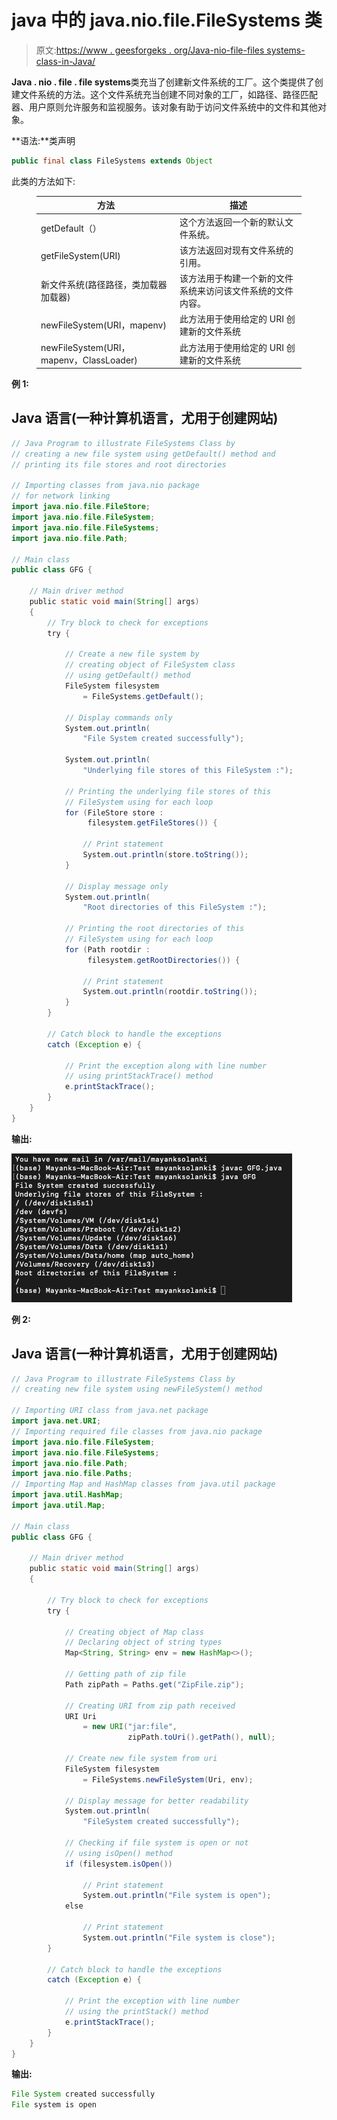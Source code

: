# java 中的 java.nio.file.FileSystems 类

> 原文:[https://www . geesforgeks . org/Java-nio-file-files systems-class-in-Java/](https://www.geeksforgeeks.org/java-nio-file-filesystems-class-in-java/)

**Java . nio . file . file systems**类充当了创建新文件系统的工厂。这个类提供了创建文件系统的方法。这个文件系统充当创建不同对象的工厂，如路径、路径匹配器、用户原则允许服务和监视服务。该对象有助于访问文件系统中的文件和其他对象。

**语法:**类声明

```java
public final class FileSystems extends Object
```

此类的方法如下:

<figure class="table">

| 方法 | 描述 |
| --- | --- |
| getDefault（） | 这个方法返回一个新的默认文件系统。 |
| getFileSystem(URI) | 该方法返回对现有文件系统的引用。 |
| 新文件系统(路径路径，类加载器加载器) | 该方法用于构建一个新的文件系统来访问该文件系统的文件内容。 |
| newFileSystem(URI，map<string>env)</string> | 此方法用于使用给定的 URI 创建新的文件系统 |
| newFileSystem(URI，map<string>env，ClassLoader)</string> | 此方法用于使用给定的 URI 创建新的文件系统 |

</figure>

**例 1:**

## Java 语言(一种计算机语言，尤用于创建网站)

```java
// Java Program to illustrate FileSystems Class by
// creating a new file system using getDefault() method and
// printing its file stores and root directories

// Importing classes from java.nio package
// for network linking
import java.nio.file.FileStore;
import java.nio.file.FileSystem;
import java.nio.file.FileSystems;
import java.nio.file.Path;

// Main class
public class GFG {

    // Main driver method
    public static void main(String[] args)
    {
        // Try block to check for exceptions
        try {

            // Create a new file system by
            // creating object of FileSystem class
            // using getDefault() method
            FileSystem filesystem
                = FileSystems.getDefault();

            // Display commands only
            System.out.println(
                "File System created successfully");

            System.out.println(
                "Underlying file stores of this FileSystem :");

            // Printing the underlying file stores of this
            // FileSystem using for each loop
            for (FileStore store :
                 filesystem.getFileStores()) {

                // Print statement
                System.out.println(store.toString());
            }

            // Display message only
            System.out.println(
                "Root directories of this FileSystem :");

            // Printing the root directories of this
            // FileSystem using for each loop
            for (Path rootdir :
                 filesystem.getRootDirectories()) {

                // Print statement
                System.out.println(rootdir.toString());
            }
        }

        // Catch block to handle the exceptions
        catch (Exception e) {

            // Print the exception along with line number
            // using printStackTrace() method
            e.printStackTrace();
        }
    }
}
```

**输出:**

![](img/5d878b58d4eb9097691d5c91ffade53f.png)

**例 2:**

## Java 语言(一种计算机语言，尤用于创建网站)

```java
// Java Program to illustrate FileSystems Class by
// creating new file system using newFileSystem() method

// Importing URI class from java.net package
import java.net.URI;
// Importing required file classes from java.nio package
import java.nio.file.FileSystem;
import java.nio.file.FileSystems;
import java.nio.file.Path;
import java.nio.file.Paths;
// Importing Map and HashMap classes from java.util package
import java.util.HashMap;
import java.util.Map;

// Main class
public class GFG {

    // Main driver method
    public static void main(String[] args)
    {

        // Try block to check for exceptions
        try {

            // Creating object of Map class
            // Declaring object of string types
            Map<String, String> env = new HashMap<>();

            // Getting path of zip file
            Path zipPath = Paths.get("ZipFile.zip");

            // Creating URI from zip path received
            URI Uri
                = new URI("jar:file",
                          zipPath.toUri().getPath(), null);

            // Create new file system from uri
            FileSystem filesystem
                = FileSystems.newFileSystem(Uri, env);

            // Display message for better readability
            System.out.println(
                "FileSystem created successfully");

            // Checking if file system is open or not
            // using isOpen() method
            if (filesystem.isOpen())

                // Print statement
                System.out.println("File system is open");
            else

                // Print statement
                System.out.println("File system is close");
        }

        // Catch block to handle the exceptions
        catch (Exception e) {

            // Print the exception with line number
            // using the printStack() method
            e.printStackTrace();
        }
    }
}
```

**输出:**

```java
File System created successfully
File system is open
```